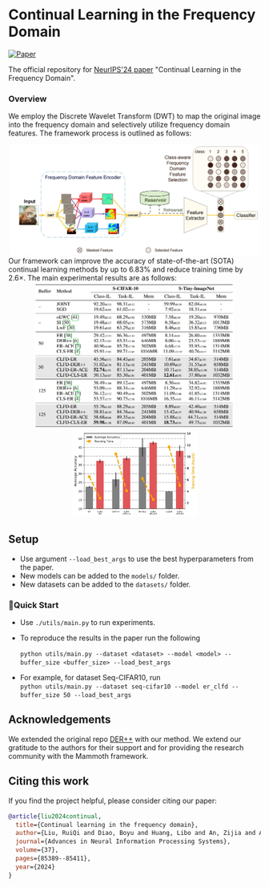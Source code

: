 # Continual Learning in the Frequency Domain

[![Paper](https://img.shields.io/badge/Paper-Arvix%20Link-green)](https://arxiv.org/abs/2410.06645)

The official repository for [NeurIPS'24 paper](https://arxiv.org/abs/2410.06645) "Continual Learning in the Frequency Domain".

###  Overview

We employ the Discrete Wavelet Transform (DWT) to map the original image into the frequency domain and selectively utilize frequency domain features. The framework process is outlined as follows:
<div align="center">
<img src="images/method.jpg" alt="diagram" width="500" />
</div>
Our framework can improve the accuracy of state-of-the-art (SOTA) continual learning methods by up to 6.83% and reduce training time by 2.6×. The main experimental results are as follows:

<div align="center">
<img src="images/result2.jpg" alt="diagram" width="400" />
</div>
<div align="center">
<img src="images/result1.jpg" alt="diagram" width="250" />
</div>

## Setup

+ Use argument `--load_best_args` to use the best hyperparameters from the paper.
+ New models can be added to the `models/` folder.
+ New datasets can be added to the `datasets/` folder.

### 🚀Quick Start
- Use `./utils/main.py` to run experiments.
- To reproduce the results in the paper run the following  

    `python utils/main.py --dataset <dataset> --model <model> --buffer_size <buffer_size> --load_best_args`
- For example, for dataset Seq-CIFAR10, run \
    `python utils/main.py --dataset seq-cifar10 --model er_clfd --buffer_size 50 --load_best_args`
  
## Acknowledgements
We extended the original repo [DER++](https://papers.nips.cc/paper/2020/hash/b704ea2c39778f07c617f6b7ce480e9e-Abstract.html) with our method.
We extend our gratitude to the authors for their support and for providing the research community with the Mammoth framework.

## Citing this work
If you find the project helpful, please consider citing our paper:
```bibtex
@article{liu2024continual,
  title={Continual learning in the frequency domain},
  author={Liu, RuiQi and Diao, Boyu and Huang, Libo and An, Zijia and An, Zhulin and Xu, Yongjun},
  journal={Advances in Neural Information Processing Systems},
  volume={37},
  pages={85389--85411},
  year={2024}
}
```